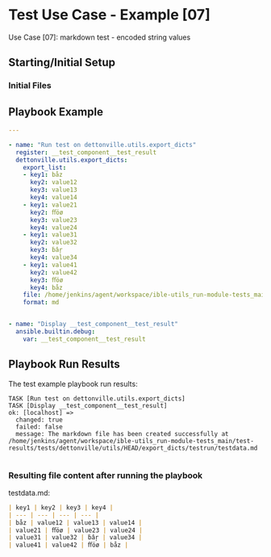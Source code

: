 
# Test Use Case - Example [07]

Use Case [07]: markdown test - encoded string values


## Starting/Initial Setup

### Initial Files


## Playbook Example


```yaml
---

- name: "Run test on dettonville.utils.export_dicts"
  register: __test_component__test_result
  dettonville.utils.export_dicts:
    export_list:
    - key1: båz
      key2: value12
      key3: value13
      key4: value14
    - key1: value21
      key2: ﬀöø
      key3: value23
      key4: value24
    - key1: value31
      key2: value32
      key3: ḃâŗ
      key4: value34
    - key1: value41
      key2: value42
      key3: ﬀöø
      key4: båz
    file: /home/jenkins/agent/workspace/ible-utils_run-module-tests_main/test-results/tests/dettonville/utils/HEAD/export_dicts/testrun/testdata.md
    format: md


- name: "Display __test_component__test_result"
  ansible.builtin.debug:
    var: __test_component__test_result

```



## Playbook Run Results

The test example playbook run results:

```shell
TASK [Run test on dettonville.utils.export_dicts]
TASK [Display __test_component__test_result]
ok: [localhost] =>
  changed: true
  failed: false
  message: The markdown file has been created successfully at /home/jenkins/agent/workspace/ible-utils_run-module-tests_main/test-results/tests/dettonville/utils/HEAD/export_dicts/testrun/testdata.md


```


### Resulting file content after running the playbook

testdata.md:
```md
| key1 | key2 | key3 | key4 |
| --- | --- | --- | --- |
| båz | value12 | value13 | value14 |
| value21 | ﬀöø | value23 | value24 |
| value31 | value32 | ḃâŗ | value34 |
| value41 | value42 | ﬀöø | båz |

```

